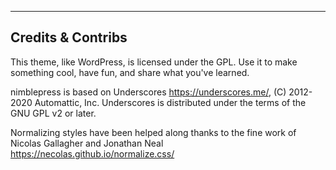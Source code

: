 
----------------------------
Credits & Contribs
----------------------------
This theme, like WordPress, is licensed under the GPL.
Use it to make something cool, have fun, and share what you've learned.

nimblepress is based on Underscores https://underscores.me/, (C) 2012-2020 Automattic, Inc.
Underscores is distributed under the terms of the GNU GPL v2 or later.

Normalizing styles have been helped along thanks to the fine work of
Nicolas Gallagher and Jonathan Neal https://necolas.github.io/normalize.css/
